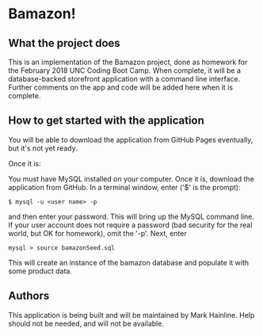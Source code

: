 # Bamazon!

## What the project does
This is an implementation of the Bamazon project, done as homework for the February 2018 UNC Coding Boot Camp. When complete, it will be a database-backed storefront application with a command line interface. Further comments on the app and code will be added here when it is complete.

## How to get started with the application
You will be able to download the application from GitHub Pages eventually, but it's not yet ready.

Once it is:

You must have MySQL installed on your computer. Once it is, download the application from GitHub. In a terminal window, enter ('$' is the prompt):

	$ mysql -u <user name> -p
	
and then enter your password. This will bring up the MySQL command line. If your user account does not require a password (bad security for the real world, but OK for homework), omit the '-p'. Next, enter

	mysql > source bamazonSeed.sql
	
This will create an instance of the bamazon database and populate it with some product data.

## Authors
This application is being built and will be maintained by Mark Hainline. Help should not be needed, and will not be available.
